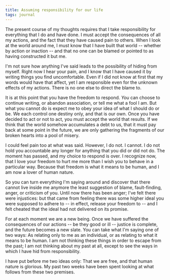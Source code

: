 ```yaml
---
title: Assuming responsibility for our life
tags: journal
---
```


The present course of my thoughts requires that I take responsibility
for everything that I do and have done.  I must accept the consequences
of all my actions, and the fact that they have caused pain to others.
When I look at the world around me, I must know that I have built that
world -- whether by action or inaction -- and that no one can be blamed
or pointed to as having constructed it but me.

I'm not sure how anything I've said leads to the possibility of hiding
from myself.  Right now I hear your pain, and I know that I have caused
it by writing things you find uncomfortable.  Even if I did not know at
first that my words would have that affect, yet I am responsible even
for the unknown effects of my actions.  There is no one else to direct
the blame to.

It is at this point that you have the freedom to respond.  *You* can
choose to continue writing, or abandon association, or tell me what a
fool I am.  But what you cannot do is expect me to obey your idea of
what I should do or be.  We each control one destiny only, and that is
our own.  Once you have decided to act or not to act, you must accept
the world that results.  If we think that the world somehow accumulates
a debt to us, that it must pay back at some point in the future, we are
only gathering the fragments of our broken hearts into a pool of misery.

I could feel pain too at what was said.  However, I do not.  I cannot.
I do not hold you accountable any longer for anything that you did or
did not do.  The moment has passed, and my choice to respond is over.  I
recognize now, that I love your freedom to hurt me more than I wish you
to behave in a particular way.  Because that freedom is what it means to
be human, and I am now a lover of human nature.

So you can turn everything I'm saying around and discover that there
cannot live inside me anymore the least suggestion of blame,
fault-finding, anger, or criticism of you.  Until now there has been
anger; I've felt there were injustices: but that came from feeling there
was some higher ideal you were supposed to adhere to -- in effect,
release your freedom to -- and I felt cheated that the ideal had not
delivered on its promise.

For at each moment we are a new being.  Once we have suffered the
consequences of our actions -- be they good or ill -- justice is
complete, and the future becomes a new slate.  You can take what I'm
saying one of two ways: As relating only to me as an individual, or as
relating to what it means to be human.  I am not thinking these things
in order to escape from the past; I am not thinking about my past at
all, except to see the ways in which I have hid from responsibility.

I have put before me two ideas only: That we are free, and that human
nature is glorious.  My past two weeks have been spent looking at what
follows from these two premises.


